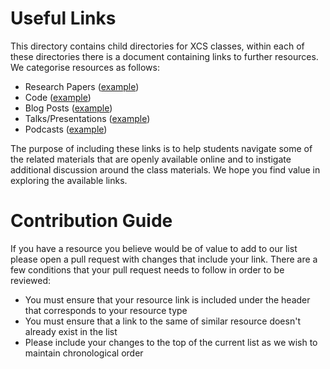 # Useful Links
This directory contains child directories for XCS classes, within each of these directories there is a document containing links to further resources. We categorise resources as follows:

* Research Papers ([example](https://arxiv.org/abs/2109.04617))
* Code ([example](https://github.com/suraj-nair-1/lorel))
* Blog Posts ([example](https://ai.stanford.edu/blog/meta-exploration/))
* Talks/Presentations ([example](https://www.youtube.com/watch?v=733m6qBH-jI))
* Podcasts ([example](https://www.eye-on.ai/podcast-044))

The purpose of including these links is to help students navigate some of the related materials that are openly available online and to instigate additional discussion around the class materials. We hope you find value in exploring the available links.

# Contribution Guide
If you have a resource you believe would be of value to add to our list please open a pull request with changes that include your link. There are a few conditions that your pull request needs to follow in order to be reviewed:

* You must ensure that your resource link is included under the header that corresponds to your resource type 
* You must ensure that a link to the same of similar resource doesn't already exist in the list
* Please include your changes to the top of the current list as we wish to maintain chronological order

